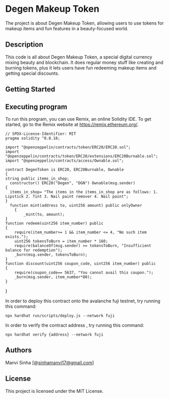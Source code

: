 # Degen Makeup Token

The project is about Degen Makeup Token, allowing users to use tokens for makeup items and fun features in a beauty-focused world.

## Description
This code is all about Degen Makeup Token, a special digital currency mixing beauty and blockchain. It does regular money stuff like creating and burning tokens, plus it lets users have fun redeeming makeup items and getting special discounts. 

## Getting Started
## Executing program
To run this program, you can use Remix, an online Solidity IDE. To get started, go to the Remix website at https://remix.ethereum.org/.
   
    // SPDX-License-Identifier: MIT
    pragma solidity ^0.8.18;

    import "@openzeppelin/contracts/token/ERC20/ERC20.sol";
    import "@openzeppelin/contracts/token/ERC20/extensions/ERC20Burnable.sol";
    import "@openzeppelin/contracts/access/Ownable.sol";

    contract DegenToken is ERC20, ERC20Burnable, Ownable 
    {
    string public items_in_shop;
      constructor() ERC20("Degen", "DGN") Ownable(msg.sender)
    {
      items_in_shop= "The items in the items_in_shop are as follows: 1. Lipstick 2. Tint 3. Nail paint remover 4. Nail paint";  
    }
      function mint(address to, uint256 amount) public onlyOwner 
        {
            _mint(to, amount);
    }
    function redeem(uint256 item_number) public
    {
        require(item_number>= 1 && item_number <= 4, "No such item exists.");
        uint256 tokensToBurn = item_number * 160;
        require(balanceOf(msg.sender) >= tokensToBurn, "Insufficient balance for redemption");
        _burn(msg.sender, tokensToBurn);
    }
    function discount(uint256 coupon_code, uint256 item_number) public 
    {
        require(coupon_code== 5637, "You cannot avail this coupon.");
        _burn(msg.sender, item_number*80);
    }
  }

In order to deploy this contract onto the avalanche fuji testnet, try running this command:
    
    npx hardhat run/scripts/deploy.js --network fuji
In order to verify the contract address , try running this command:
    
    npx hardhat verify {address} --network fuji

## Authors

Manvi Sinha [@sinhamanvi17@gmail.com]

## License

This project is licensed under the MIT License.
